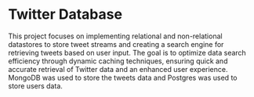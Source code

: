# Twitter Database

This project focuses on implementing relational and non-relational datastores to store tweet streams and creating a search engine for retrieving tweets based on user input. The goal is to optimize data search efficiency through dynamic caching techniques, ensuring quick and accurate retrieval of Twitter data and an enhanced user experience.
MongoDB was used to store the tweets data and Postgres was used to store users data.
